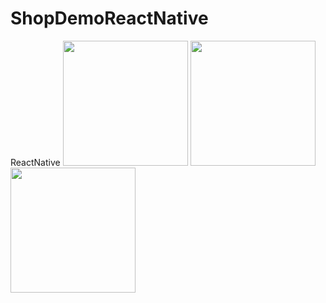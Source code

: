 # ShopDemoReactNative
ReactNative
<img src="https://user-images.githubusercontent.com/49859999/125188227-3f7e2680-e25d-11eb-9dee-945af15e14cf.png" width="200">
<img src="https://user-images.githubusercontent.com/49859999/125188231-46a53480-e25d-11eb-902f-85f0af4243df.png" width="200">
<img src="https://user-images.githubusercontent.com/49859999/125188233-473dcb00-e25d-11eb-835f-0175cf8cb755.png" width="200">
